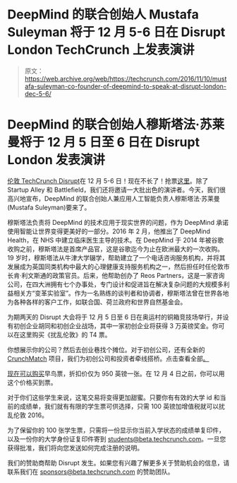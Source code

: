 # DeepMind 的联合创始人 Mustafa Suleyman 将于 12 月 5-6 日在 Disrupt London TechCrunch 上发表演讲

> 原文：<https://web.archive.org/web/https://techcrunch.com/2016/11/10/mustafa-suleyman-co-founder-of-deepmind-to-speak-at-disrupt-london-dec-5-6/>

# DeepMind 的联合创始人穆斯塔法·苏莱曼将于 12 月 5 日至 6 日在 Disrupt London 发表演讲

[伦敦 TechCrunch Disrupt](https://web.archive.org/web/20221207134948/https://beta.techcrunch.com/event-info/disrupt-london-2016/)在 12 月 5-6 日！现在不长了！抢票[这里](https://web.archive.org/web/20221207134948/https://beta.techcrunch.com/event-info/disrupt-london-2016/)。除了 Startup Alley 和 Battlefield，我们还将邀请一大批出色的演讲者。今天，我们很高兴地宣布，DeepMind 的联合创始人兼应用人工智能负责人穆斯塔法·苏莱曼(Mustafa Suleyman)要来了。

穆斯塔法负责将 DeepMind 的技术应用于现实世界的问题，作为 DeepMind 承诺使用智能让世界变得更美好的一部分。2016 年 2 月，他推出了 DeepMind Health，在 NHS 中建立临床医生主导的技术。在 DeepMind 于 2014 年被谷歌收购之前，穆斯塔法是首席产品官，这是谷歌迄今为止在欧洲最大的一次收购。19 岁时，穆斯塔法从牛津大学辍学，帮助建立了一个电话咨询服务机构，并将其发展成为英国同类机构中最大的心理健康支持服务机构之一，然后担任时任伦敦市长肯·利文斯通的政策官员。后来，他帮助创办了 Reos Partners，这是一家咨询公司，在四大洲拥有七个办事处，专门设计和促进旨在解决复杂问题的大规模多利益相关方“变革实验室”。作为一名熟练的谈判者和协调者，穆斯塔法曾在世界各地为各种各样的客户工作，如联合国、荷兰政府和世界自然基金会。

为期两天的 Disrupt 大会将于 12 月 5 日至 6 日在奥运村的铜箱竞技场举行，并设有初创企业胡同和初创企业战场，其中一家初创企业将获得 3 万英镑奖金。你可以在这里购买《扰乱伦敦》的 T4 票。

你想展示你的公司？然后去创业巷找个摊位。对于初创公司，还有全新的 [CrunchMatch](https://web.archive.org/web/20221207134948/https://beta.techcrunch.com/event-info/disrupt-london-2016/#crunchmatch) 项目，我们为初创公司和投资者牵线搭桥。点击查看全部[。](https://web.archive.org/web/20221207134948/https://beta.techcrunch.com/event-info/disrupt-london-2016/#startupalley)

[现在可以购买](https://web.archive.org/web/20221207134948/https://beta.techcrunch.com/event-info/disrupt-london-2016/#tickets)早鸟票，折扣价仅为 950 英镑一张。在 12 月 4 日之前，你可以用这个价格买到票。

对于你们这些学生来说，这笔交易将变得更加甜蜜。只要你有有效的大学 id 和当前的成绩单，我们就有有限的学生票可供选择，只需 100 英镑加增值税就可以扰乱伦敦 2016。

为了保留你的 100 张学生票，只需将一份显示你当前入学状态的成绩单复印件，以及一份你的大学身份证复印件寄到 students@beta.techcrunch.com。一旦您获得批准，我们将向您发送如何完成注册的说明。

我们的赞助商帮助 Disrupt 发生。如果您有兴趣了解更多关于赞助机会的信息，请联系我们在 sponsors@beta.techcrunch.com 的赞助团队。